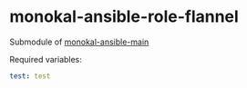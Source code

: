 # monokal-ansible-role-flannel
Submodule of [monokal-ansible-main](https://github.com/monokal/monokal-ansible-main)

Required variables:
```yaml
test: test
```
